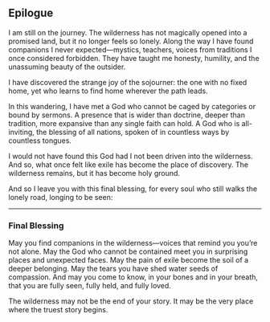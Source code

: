 ## Epilogue

I am still on the journey. The wilderness has not magically opened into a promised land, but it no longer feels so lonely. Along the way I have found companions I never expected—mystics, teachers, voices from traditions I once considered forbidden. They have taught me honesty, humility, and the unassuming beauty of the outsider.

I have discovered the strange joy of the sojourner: the one with no fixed home, yet who learns to find home wherever the path leads.

In this wandering, I have met a God who cannot be caged by categories or bound by sermons. A presence that is wider than doctrine, deeper than tradition, more expansive than any single faith can hold. A God who is all-inviting, the blessing of all nations, spoken of in countless ways by countless tongues.

I would not have found this God had I not been driven into the wilderness. And so, what once felt like exile has become the place of discovery. The wilderness remains, but it has become holy ground.

And so I leave you with this final blessing, for every soul who still walks the lonely road, longing to be seen:

---

### Final Blessing

May you find companions in the wilderness—voices that remind you you’re not alone.
May the God who cannot be contained meet you in surprising places and unexpected faces.
May the pain of exile become the soil of a deeper belonging.
May the tears you have shed water seeds of compassion.
And may you come to know, in your bones and in your breath,
that you are fully seen, fully held, and fully loved.

The wilderness may not be the end of your story.
It may be the very place where the truest story begins.


